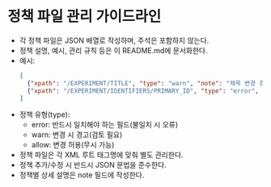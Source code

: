 # 정책 파일 관리 가이드라인

- 각 정책 파일은 JSON 배열로 작성하며, 주석은 포함하지 않는다.
- 정책 설명, 예시, 관리 규칙 등은 이 README.md에 문서화한다.
- 예시:
  ```json
  [
    {"xpath": "/EXPERIMENT/TITLE", "type": "warn", "note": "제목 변경 경고"},
    {"xpath": "/EXPERIMENT/IDENTIFIERS/PRIMARY_ID", "type": "error", "note": "필수 식별자"}
  ]
  ```
- 정책 유형(type):
  - error: 반드시 일치해야 하는 필드(불일치 시 오류)
  - warn: 변경 시 경고(검토 필요)
  - allow: 변경 허용(무시 가능)
- 정책 파일은 각 XML 루트 태그명에 맞춰 별도 관리한다.
- 정책 추가/수정 시 반드시 JSON 문법을 준수한다.
- 정책별 상세 설명은 note 필드에 작성한다. 